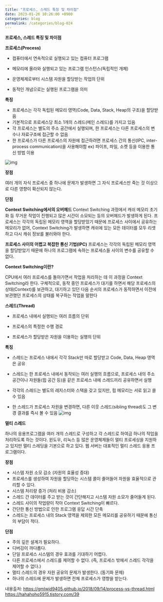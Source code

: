 ```yaml
---
title: "프로세스, 스레드 특징 및 차이점"
date: 2023-01-26 10:26:00 +0900
categories: blog
permalink: /categories/blog-024
---
```


**프로세스, 스레드 특징 및 차이점**

**프로세스(Process)**

- 컴퓨터에서 연속적으로 실행되고 있는 컴퓨터 프로그램
- 메모리에 올라와 실행되고 있는 프로그램 인스턴스(독립적인 개체)

- 운영체제로부터 시스템 자원을 할당받는 작업의 단위

- 동적인 개념으로는 실행된 프로그램을 의미

 

**특징**

- 프로세스는 각각 독립된 메모리 영역(Code, Data, Stack, Heap의 구조)을 할당받음
- 기본적으로 프로세스당 최소 1개의 스레드(메인 스레드)를 가지고 있음
- 각 프로세스는 별도의 주소 공간에서 실행되며, 한 프로세스는 다른 프로세스의 변수나 자료구조에 접근할 수 없음
- 한 프로세스가 다른 프로세스의 자원에 접근하려면 프로세스 간의 통신(IPC, inter-process communication)을 사용해야함
   ex) 파이프, 파일, 소켓 등을 이용한 통신 방법 이용

![img](https://img1.daumcdn.net/thumb/R1280x0/?scode=mtistory2&fname=https%3A%2F%2Fblog.kakaocdn.net%2Fdn%2F230XG%2FbtrEumEOy3w%2FCP866h8yHxPuj1zEvEAkFk%2Fimg.png)

**장점**

여러 개의 자식 프로세스 중 하나에 문제가 발생하면 그 자식 프로세스만 죽는 것 이상으로 다른 영향이 확산되지 않는다.

**단점**

**Context Switching에서의 오버헤드**
Context Switching 과정에서 캐쉬 메모리 초기화 등 무거운 작업이 진행되고 많은 시간이 소모되는 등의 오버헤드가 발생하게 된다.
프로세스는 각각의 독립된 메모리 영역을 할당받았기 때문에 프로세스 사이에서 공유하는 메모리가 없어, Context Switching가 발생하면 캐쉬에 있는 모든 데이터를 모두 리셋하고 다시 캐쉬 정보를 불러와야 한다.

**프로세스 사이의 어렵고 복잡한 통신 기법(IPC)**
프로세스는 각각의 독립된 메모리 영역을 할당받았기 때문에 하나의 프로그램에 속하는 프로세스들 사이의 변수를 공유할 수 없다.

**Context Switching이란?**

CPU에서 여러 프로세스를 돌아가면서 작업을 처리하는 데 이 과정을 Context Switching라 한다.
구체적으로, 동작 중인 프로세스가 대기를 하면서 해당 프로세스의 상태(Context)를 보관하고, 대기하고 있던 다음 순서의 프로세스가 동작하면서 이전에 보관했던 프로세스의 상태를 복구하는 작업을 말한다


**스레드(Thread)**

- 프로세스 내에서 실행되는 여러 흐름의 단위

- 프로세스의 특정한 수행 경로

- 프로세스가 할당받은 자원을 이용하는 실행의 단위


**특징**

- 스레드는 프로세스 내에서 각각 Stack만 따로 할당받고 Code, Data, Heap 영역은 공유
- 스레드는 한 프로세스 내에서 동작되는 여러 실행의 흐름으로, 프로세스 내의 주소 공간이나 자원들(힙 공간 등)을 같은 프로세스 내에 스레드끼리 공유하면서 실행

- 각각의 스레드는 별도의 레지스터와 스택을 갖고 있지만, 힙 메모리는 서로 읽고 쓸 수 있음

- 한 스레드가 프로세스 자원을 변경하면, 다른 이웃 스레드(sibling thread)도 그 변경 결과를 즉시 볼 수 있음
![img](https://img1.daumcdn.net/thumb/R1280x0/?scode=mtistory2&fname=https%3A%2F%2Fblog.kakaocdn.net%2Fdn%2Fb5gRcQ%2FbtrEumkvloC%2FHwqPYoT9ELyZV31QW9D2W1%2Fimg.png)

**멀티 스레드**

하나의 응용프로그램을 여러 개의 스레드로 구성하고 각 스레드로 하여금 하나의 작업을 처리하도록 하는 것이다.
윈도우, 리눅스 등 많은 운영체제들이 멀티 프로세싱을 지원하고 있지만 멀티 스레딩을 기본으로 하고 있다.
웹 서버는 대표적인 멀티 스레드 응용 프로그램이다.


**장점**

- 시스템 자원 소모 감소 (자원의 효율성 증대)
- 프로세스를 생성하여 자원을 할당하는 시스템 콜이 줄어들어 자원을 효율적으로 관리할 수 있다.
- 시스템 처리량 증가 (처리 비용 감소)
- 스레드 간 데이터를 주고 받는 것이 간단해지고 시스템 자원 소모가 줄어들게 된다.
- 스레드 사이의 작업량이 작아 Context Switching이 빠르다.
- 간단한 통신 방법으로 인한 프로그램 응답 시간 단축
- 스레드는 프로세스 내의 Stack 영역을 제외한 모든 메모리를 공유하기 때문에 통신의 부담이 적다.


**단점**

- 주의 깊은 설계가 필요하다.
- 디버깅이 까다롭다.
- 단일 프로세스 시스템의 경우 효과를 기대하기 어렵다.
- 다른 프로세스에서 스레드를 제어할 수 없다. (즉, 프로세스 밖에서 스레드 각각을 제어할 수 없다.)
- 멀티 스레드의 경우 자원 공유의 문제가 발생한다. (동기화 문제)
- 하나의 스레드에 문제가 발생하면 전체 프로세스가 영향을 받는다.

내용출처: https://gmlwjd9405.github.io/2018/09/14/process-vs-thread.html
https://hahahoho5915.tistory.com/39